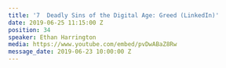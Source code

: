 ```yaml
---
title: '7  Deadly Sins of the Digital Age: Greed (LinkedIn)'
date: 2019-06-25 11:15:00 Z
position: 34
speaker: Ethan Harrington
media: https://www.youtube.com/embed/pvDwABaZ8Rw
message_date: 2019-06-23 10:00:00 Z
---
```


